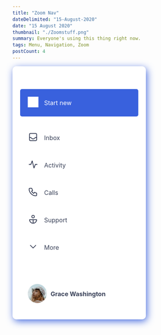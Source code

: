 ```yaml
---
title: "Zoom Nav"
dateDelimited: "15-August-2020"
date: "15 August 2020"
thumbnail: "./Zoomstuff.png"
summary: Everyone's using this thing right now.
tags: Menu, Navigation, Zoom
postCount: 4
---
```


<div class="zoom-nav-container">
  <nav class="zoom-nav">
    <a class="zoom-blue-link" href="#">
      <div class="zoom-nav-icon">
        <img src="./plus.png" />
      </div>
      Start new
    </a>
    <a class="zoom-nav-link" href="#">
      <div class="zoom-nav-icon">
        <img src="./inbox.png" />
      </div>
      Inbox
    </a>
    <a class="zoom-nav-link" href="#">
      <div class="zoom-nav-icon">
        <img src="./activity.png" />
      </div>
      Activity
    </a>
    <a class="zoom-nav-link" href="#">
      <div class="zoom-nav-icon">
        <img src="./calls.png" />
      </div>
      Calls
    </a>
    <a class="zoom-nav-link" href="#">
      <div class="zoom-nav-icon">
        <img src="./support.png" />
      </div>
      Support
    </a>
    <a class="zoom-nav-link" href="#">
      <div class="zoom-nav-icon">
        <img src="./more.png" />
      </div>
      More
    </a>
    
  </nav>
  <div class="zoom-nav-profile">
    <div class="zoom-nav-profile-pic">
      <img src="./profile.png" alt="Grace Washington" />
    </div>
    <p class="zoom-nav-name">Grace Washington</p>
  </div>
</div>

<style>

.zoom-nav-container {
  width: 100%;
  max-width: 310px;
  background: white;
  border-radius: 10px;
  padding: 40px 20px 40px 20px;
  display: flex;
  flex-direction: column;
  justify-content: space-between;
  box-shadow: 3px 5px 20px -1px #3961DD;
}

.zoom-nav-container img {
  box-shadow: none !important;
}

.zoom-nav {
    display: flex;
    flex-direction: column;
}

.zoom-nav-icon {
  width: 28px;
  margin-right: 15px;
}

.zoom-nav-link {
  color: #394158;
  text-decoration: none;
  font-size: 16px;
  padding: 20px;
  border-radius: 5px;
  display: flex;
  align-items: center;
}

.zoom-nav-link:hover {
  background: #F5FAFF;
}

.zoom-blue-link {
  font-size: 18px;
  color: white;
  background: #3961DD;
  margin: 20px 0;
  text-decoration: none;
  font-size: 16px;
  padding: 20px;
  border-radius: 5px;
  display: flex;
  align-items: center;
}

.zoom-nav-profile {
  display: flex;
  align-items: center;
  margin-top: 60px;
  padding: 0 20px;
}

.zoom-nav-profile-pic {
  width: 50px;
}

.zoom-nav-name {
  color: #394158;
  font-weight: bold;
  font-size: 16px;
  margin: 0 10px;
}

</style>